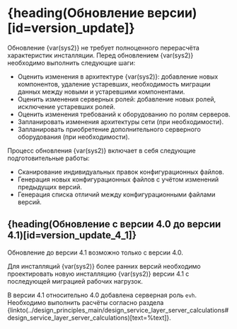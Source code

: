 # {heading(Обновление версии)[id=version_update]}

Обновление {var(sys2)} не требует полноценного перерасчёта характеристик инсталляции. Перед обновлением {var(sys2)} необходимо выполнить следующие шаги:

* Оценить изменения в архитектуре {var(sys2)}: добавление новых компонентов, удаление устаревших, необходимость миграции данных между новыми и устаревшими компонентами.
* Оценить изменения серверных ролей: добавление новых ролей, исключение устаревших ролей.
* Оценить изменения требований к оборудованию по ролям серверов.
* Запланировать изменения архитектуры сети (при необходимости).
* Запланировать приобретение дополнительного серверного оборудования (при необходимости).

Процесс обновления {var(sys2)} включает в себя следующие подготовительные работы:

* Сканирование индивидуальных правок конфигурационных файлов.
* Генерация новых конфигурационных файлов с учётом изменений предыдущих версий.
* Генерация списка отличий между конфигурационными файлами версий.

## {heading(Обновление с версии 4.0 до версии 4.1)[id=version_update_4_1]}

<err>

Обновление до версии 4.1 возможно только с версии 4.0.

</err>

Для инсталляций {var(sys2)} более ранних версий необходимо проектировать новую инсталляцию {var(sys2)} версии 4.1 с последующей миграцией рабочих нагрузок.

В версии 4.1 относительно 4.0 добавлена серверная роль `evh`. Необходимо выполнить расчёты согласно раздела {linkto(../design_principles_main/design_service_layer_server_calculations#design_service_layer_server_calculations)[text=%text]}.